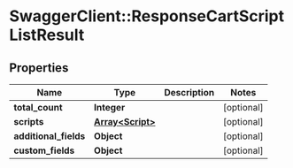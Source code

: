 # SwaggerClient::ResponseCartScriptListResult

## Properties
Name | Type | Description | Notes
------------ | ------------- | ------------- | -------------
**total_count** | **Integer** |  | [optional] 
**scripts** | [**Array&lt;Script&gt;**](Script.md) |  | [optional] 
**additional_fields** | **Object** |  | [optional] 
**custom_fields** | **Object** |  | [optional] 


